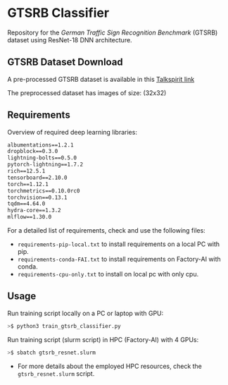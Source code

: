 # GTSRB Classifier

Repository for the _German Traffic Sign Recognition Benchmark_ (GTSRB) dataset using ResNet-18 DNN architecture.

## GTSRB Dataset Download
A pre-processed GTSRB dataset is available in this [Talkspirit link](https://cea.talkspirit.com/#/l/permalink/drive/6443269a12d91f3cab7e05ef)

The preprocessed dataset has images of size: (32x32)

## Requirements

Overview of required deep learning libraries:

```txt
albumentations==1.2.1
dropblock==0.3.0
lightning-bolts==0.5.0
pytorch-lightning==1.7.2
rich==12.5.1
tensorboard==2.10.0
torch==1.12.1
torchmetrics==0.10.0rc0
torchvision==0.13.1
tqdm==4.64.0
hydra-core==1.3.2
mlflow==1.30.0
```

For a detailed list of requirements, check and use the following files:

- `requirements-pip-local.txt` to install requirements on a local PC with pip.
- `requirements-conda-FAI.txt` to install requirements on Factory-AI with conda.
- `requirements-cpu-only.txt` to install on local pc with only cpu.


## Usage

Run training script locally on a PC or laptop with GPU:

```bash
>$ python3 train_gtsrb_classifier.py
```

Run training script (slurm script) in HPC (Factory-AI) with 4 GPUs:

```bash
>$ sbatch gtsrb_resnet.slurm
```

- For more details about the employed HPC resources, check the `gtsrb_resnet.slurm` script.